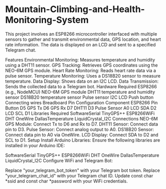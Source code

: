 # Mountain-Climbing-and-Health-Monitoring-System

This project involves an ESP8266 microcontroller interfaced with multiple sensors to gather and transmit environmental data, GPS location, and heart rate information. The data is displayed on an LCD and sent to a specified Telegram chat.

Features
Environmental Monitoring: Measures temperature and humidity using a DHT11 sensor.
GPS Tracking: Retrieves GPS coordinates using the NEO-6M GPS module.
Heart Rate Monitoring: Reads heart rate data via a pulse sensor.
Temperature Monitoring: Uses a DS18B20 sensor to measure temperature.
Data Display: Shows data on an I2C LCD.
Data Transmission: Sends the collected data to a Telegram bot.
Hardware Required
ESP8266 (e.g., NodeMCU)
NEO-6M GPS module
DHT11 temperature and humidity sensor
DS18B20 temperature sensor
Pulse sensor
I2C LCD
Push button
Connecting wires
Breadboard
Pin Configuration
Component	ESP8266 Pin
Button	D5
GPS Tx	D6
GPS Rx	D7
DHT11	D3
Pulse Sensor	A0
LCD SDA	D2
LCD SCL	D1
Libraries Required
SoftwareSerial
TinyGPS++
ESP8266WiFi
DHT
OneWire
DallasTemperature
LiquidCrystal_I2C
Connections
NEO-6M GPS Module: Connect Tx to D6 and Rx to D7.
DHT11 Sensor: Connect data pin to D3.
Pulse Sensor: Connect analog output to A0.
DS18B20 Sensor: Connect data pin to A0 via OneWire.
LCD Display: Connect SDA to D2 and SCL to D1.
Setup
Install Arduino Libraries: Ensure the following libraries are installed in your Arduino IDE:

SoftwareSerial
TinyGPS++
ESP8266WiFi
DHT
OneWire
DallasTemperature
LiquidCrystal_I2C
Configure WiFi and Telegram Bot:

Replace "your_telegram_bot_token" with your Telegram bot token.
Replace "your_telegram_chat_id" with your Telegram chat ID.
Update const char *ssid and const char *password with your WiFi credentials.
